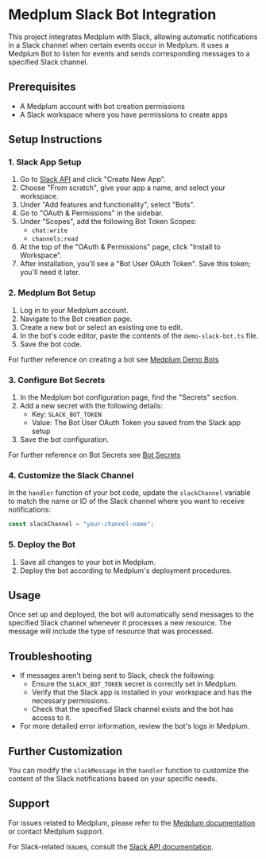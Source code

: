 # Medplum Slack Bot Integration

This project integrates Medplum with Slack, allowing automatic notifications in a Slack channel when certain events occur in Medplum. It uses a Medplum Bot to listen for events and sends corresponding messages to a specified Slack channel.

## Prerequisites

- A Medplum account with bot creation permissions
- A Slack workspace where you have permissions to create apps

## Setup Instructions

### 1. Slack App Setup

1. Go to [Slack API](https://api.slack.com/apps) and click "Create New App".
2. Choose "From scratch", give your app a name, and select your workspace.
3. Under "Add features and functionality", select "Bots".
4. Go to "OAuth & Permissions" in the sidebar.
5. Under "Scopes", add the following Bot Token Scopes:
   - `chat:write`
   - `channels:read`
6. At the top of the "OAuth & Permissions" page, click "Install to Workspace".
7. After installation, you'll see a "Bot User OAuth Token". Save this token; you'll need it later.

### 2. Medplum Bot Setup

1. Log in to your Medplum account.
2. Navigate to the Bot creation page.
3. Create a new bot or select an existing one to edit.
4. In the bot's code editor, paste the contents of the `demo-slack-bot.ts` file.
5. Save the bot code.

For further reference on creating a bot see [Medplum Demo Bots](https://github.com/medplum/medplum/tree/main/examples/medplum-demo-bots)

### 3. Configure Bot Secrets

1. In the Medplum bot configuration page, find the "Secrets" section.
2. Add a new secret with the following details:
   - Key: `SLACK_BOT_TOKEN`
   - Value: The Bot User OAuth Token you saved from the Slack app setup
3. Save the bot configuration.

For further reference on Bot Secrets see [Bot Secrets](https://www.medplum.com/docs/bots/bot-secrets)

### 4. Customize the Slack Channel

In the `handler` function of your bot code, update the `slackChannel` variable to match the name or ID of the Slack channel where you want to receive notifications:

```typescript
const slackChannel = "your-channel-name";
```

### 5. Deploy the Bot

1. Save all changes to your bot in Medplum.
2. Deploy the bot according to Medplum's deployment procedures.

## Usage

Once set up and deployed, the bot will automatically send messages to the specified Slack channel whenever it processes a new resource. The message will include the type of resource that was processed.

## Troubleshooting

- If messages aren't being sent to Slack, check the following:
  - Ensure the `SLACK_BOT_TOKEN` secret is correctly set in Medplum.
  - Verify that the Slack app is installed in your workspace and has the necessary permissions.
  - Check that the specified Slack channel exists and the bot has access to it.
- For more detailed error information, review the bot's logs in Medplum.

## Further Customization

You can modify the `slackMessage` in the `handler` function to customize the content of the Slack notifications based on your specific needs.

## Support

For issues related to Medplum, please refer to the [Medplum documentation](https://www.medplum.com/docs) or contact Medplum support.

For Slack-related issues, consult the [Slack API documentation](https://api.slack.com/docs).
